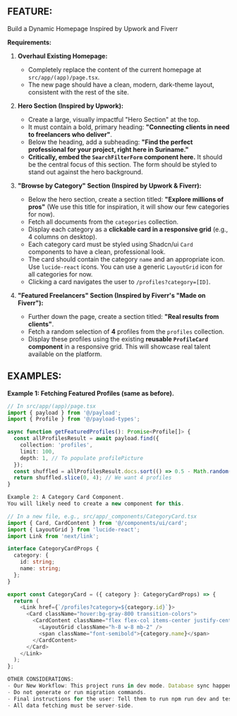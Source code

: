## FEATURE:
Build a Dynamic Homepage Inspired by Upwork and Fiverr

**Requirements:**

1.  **Overhaul Existing Homepage:**
    - Completely replace the content of the current homepage at `src/app/(app)/page.tsx`.
    - The new page should have a clean, modern, dark-theme layout, consistent with the rest of the site.

2.  **Hero Section (Inspired by Upwork):**
    - Create a large, visually impactful "Hero Section" at the top.
    - It must contain a bold, primary heading: **"Connecting clients in need to freelancers who deliver"**.
    - Below the heading, add a subheading: **"Find the perfect professional for your project, right here in Suriname."**
    - **Critically, embed the `SearchFilterForm` component here.** It should be the central focus of this section. The form should be styled to stand out against the hero background.

3.  **"Browse by Category" Section (Inspired by Upwork & Fiverr):**
    - Below the hero section, create a section titled: **"Explore millions of pros"** (We use this title for inspiration, it will show our few categories for now).
    - Fetch all documents from the `categories` collection.
    - Display each category as a **clickable card in a responsive grid** (e.g., 4 columns on desktop).
    - Each category card must be styled using Shadcn/ui `Card` components to have a clean, professional look.
    - The card should contain the category `name` and an appropriate icon. Use `lucide-react` icons. You can use a generic `LayoutGrid` icon for all categories for now.
    - Clicking a card navigates the user to `/profiles?category=[ID]`.

4.  **"Featured Freelancers" Section (Inspired by Fiverr's "Made on Fiverr"):**
    - Further down the page, create a section titled: **"Real results from clients"**.
    - Fetch a random selection of **4** profiles from the `profiles` collection.
    - Display these profiles using the existing **reusable `ProfileCard` component** in a responsive grid. This will showcase real talent available on the platform.

## EXAMPLES:
**Example 1: Fetching Featured Profiles (same as before).**
```typescript
// In src/app/(app)/page.tsx
import { payload } from '@/payload';
import { Profile } from '@/payload-types';

async function getFeaturedProfiles(): Promise<Profile[]> {
  const allProfilesResult = await payload.find({
    collection: 'profiles',
    limit: 100,
    depth: 1, // To populate profilePicture
  });
  const shuffled = allProfilesResult.docs.sort(() => 0.5 - Math.random());
  return shuffled.slice(0, 4); // We want 4 profiles
}

Example 2: A Category Card Component.
You will likely need to create a new component for this.

// In a new file, e.g., src/app/_components/CategoryCard.tsx
import { Card, CardContent } from '@/components/ui/card';
import { LayoutGrid } from 'lucide-react';
import Link from 'next/link';

interface CategoryCardProps {
  category: {
    id: string;
    name: string;
  };
}

export const CategoryCard = ({ category }: CategoryCardProps) => {
  return (
    <Link href={`/profiles?category=${category.id}`}>
      <Card className="hover:bg-gray-800 transition-colors">
        <CardContent className="flex flex-col items-center justify-center p-6">
          <LayoutGrid className="h-8 w-8 mb-2" />
          <span className="font-semibold">{category.name}</span>
        </CardContent>
      </Card>
    </Link>
  );
};

OTHER CONSIDERATIONS:
- Our New Workflow: This project runs in dev mode. Database sync happens via npm run dev.
- Do not generate or run migration commands.
- Final instructions for the user: Tell them to run npm run dev and test the new homepage.
- All data fetching must be server-side.
